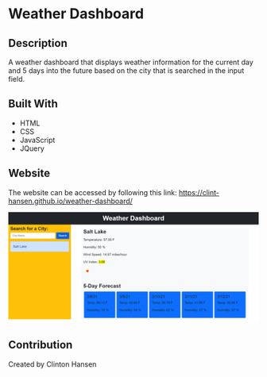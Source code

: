 # Weather Dashboard

## Description
A weather dashboard that displays weather information for the current day and 5 days into the future based on the city that is searched in the input field.


## Built With

* HTML
* CSS
* JavaScript
* JQuery


## Website
The website can be accessed by following this link: https://clint-hansen.github.io/weather-dashboard/

![Website Homepage](https://github.com/Clint-Hansen/weather-dashboard/blob/main/assets/images/weather-dashboard.PNG?raw=true)


## Contribution
Created by Clinton Hansen